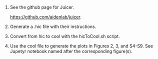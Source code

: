 1. See the github page for Juicer.

   https://github.com/aidenlab/juicer.  

4. Generate a .hic file with their instructions.  

5. Convert from hic to cool with the hicToCool.sh script.  

6. Use the cool file to generate the plots in Figures 2, 3, and S4-S9. See Jupetyr notebook named after the corresponding figure(s).
